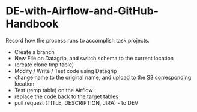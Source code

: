 # DE-with-Airflow-and-GitHub-Handbook
Record how the process runs to accomplish task projects.

- Create a branch
- New File on Datagrip, and switch schema to the current location
- (create clone tmp table)
- Modify / Write / Test code using Datagrip
- change name to the original name, and upload to the S3 corresponding location
- Test (temp table) on the Airflow
- replace the code back to the target tables
- pull request (TITLE, DESCRIPTION, JIRA) - to DEV

